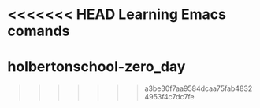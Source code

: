 <<<<<<< HEAD
Learning Emacs comands
=======
# holbertonschool-zero_day
>>>>>>> a3be30f7aa9584dcaa75fab48324953f4c7dc7fe
